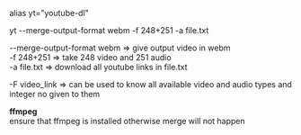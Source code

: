 alias yt="youtube-dl"

yt --merge-output-format webm -f 248+251 -a file.txt  

--merge-output-format webm => give output video in webm  
-f 248+251 => take 248 video and 251 audio  
-a file.txt => download all youtube links in file.txt  

-F video_link => can be used to know all available video and audio types and integer no given to them  

**ffmpeg**  
ensure that ffmpeg is installed otherwise merge will not happen  